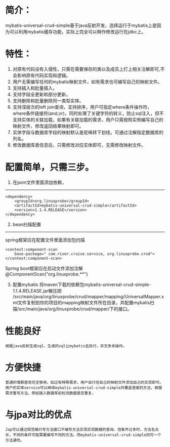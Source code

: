
简介：
==
mybatis-universal-crud-simple基于java反射开发，选择运行于mybatis上是因为可以利用mybatis缓存功能，实际上完全可以稍作修改运行在jdbc上。


特性：
===
1.	对原有代码没有入侵性，只需在需要保存的类以及成员上打上相关注解即可,不会影响原有代码实现和逻辑。
2.	用户无需编写任何的mybatis映射文件，如有需求也可编写自己的映射文件。
3.	支持插入和批量插入。
4.	支持字段全更新和部分更新。
5.	支持删除和批量删除同一类型实体。
6.	支持深层次的left join查询，支持排序，用户可指定where条件操作符，where条件链接符(and,or)，同时处理了关键字符的转义，防止sql注入，但不支持实体的关联加载，如果有关联加载的需求，用户只需按照实例编写自己的映射文件，修改返回结果映射即可。
7.	实体字段与数据库字段的映射默认是驼峰转下划线，可通过注解指定数据库的列名。
8.	修改数据库表信息后，只需修改对应实体即可，无需修改映射文件。


配置简单，只需三步。
===
1.	在pom文件里面添加依赖，
---
```
<dependency>
	<groupId>org.linuxprobe</groupId>
	<artifactId>mybatis-universal-crud-simple</artifactId>
	<version>1.1.4.RELEASE</version>
</dependency>
```
2.	bean扫描配置
---
spring框架应在配置文件里面添加包扫描
```
<context:component-scan
	base-package=" com.river.cruise.service, org.linuxprobe.crud">
</context:component-scan>
```
Spring boot框架应在启动文件添加注解@ComponentScan("org.linuxprobe.**")

3.	配置mybatis
将maven下载的依赖包mybatis-universal-crud-simple-1.1.4.RELEASE.jar解压把
/src/main/java/org/linuxprobe/crud/mapper/mapping/UniversalMapper.xml文件复制到你的项目的mapping映射文件所在目录，并配置mybatis扫描/src/main/java/org/linuxprobe/crud/mapper/下的接口。

性能良好
===
	根据java反射生成sql，生成的sql让mybatis去执行，并无多余操作。

方便快捷
===
	普通的增删查改完全够用，如过有特殊需求，用户自行往自己的映射文件添加自己的实现即可。用户的实体service可以继续mybatis-universal-crud-simple并覆盖里面的方法，根据需求重写方法。例如插入数据库前检测数据是否重复。

与jpa对比的优点
===
	Jap可以通过规范编只写方法接口不编写方法实现实现数据的查询，但条件过多时，方法名太长，不同的条件可能需要编写不同的方法。而mybatis-universal-crud-simple则可一个方法通吃。
